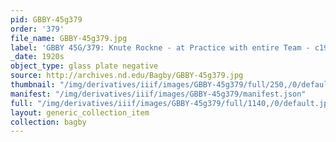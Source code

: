 ```yaml
---
pid: GBBY-45g379
order: '379'
file_name: GBBY-45g379.jpg
label: 'GBBY 45G/379: Knute Rockne - at Practice with entire Team - c1920s'
_date: 1920s
object_type: glass plate negative
source: http://archives.nd.edu/Bagby/GBBY-45g379.jpg
thumbnail: "/img/derivatives/iiif/images/GBBY-45g379/full/250,/0/default.jpg"
manifest: "/img/derivatives/iiif/images/GBBY-45g379/manifest.json"
full: "/img/derivatives/iiif/images/GBBY-45g379/full/1140,/0/default.jpg"
layout: generic_collection_item
collection: bagby
---
```

